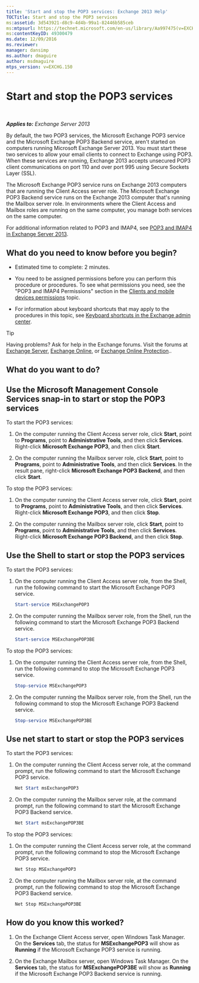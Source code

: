```yaml
---
title: 'Start and stop the POP3 services: Exchange 2013 Help'
TOCTitle: Start and stop the POP3 services
ms:assetid: 3d543921-d8c9-4d4b-99a1-82446b585ceb
ms:mtpsurl: https://technet.microsoft.com/en-us/library/Aa997475(v=EXCHG.150)
ms:contentKeyID: 49300479
ms.date: 12/09/2016
ms.reviewer: 
manager: dansimp
ms.author: dmaguire
author: msdmaguire
mtps_version: v=EXCHG.150
---
```


# Start and stop the POP3 services

 

_**Applies to:** Exchange Server 2013_


By default, the two POP3 services, the Microsoft Exchange POP3 service and the Microsoft Exchange POP3 Backend service, aren't started on computers running Microsoft Exchange Server 2013. You must start these two services to allow your email clients to connect to Exchange using POP3. When these services are running, Exchange 2013 accepts unsecured POP3 client communications on port 110 and over port 995 using Secure Sockets Layer (SSL).

The Microsoft Exchange POP3 service runs on Exchange 2013 computers that are running the Client Access server role. The Microsoft Exchange POP3 Backend service runs on the Exchange 2013 computer that's running the Mailbox server role. In environments where the Client Access and Mailbox roles are running on the same computer, you manage both services on the same computer.

For additional information related to POP3 and IMAP4, see [POP3 and IMAP4 in Exchange Server 2013](pop3-and-imap4-in-exchange-server-2013-exchange-2013-help.md).

## What do you need to know before you begin?

  - Estimated time to complete: 2 minutes.

  - You need to be assigned permissions before you can perform this procedure or procedures. To see what permissions you need, see the "POP3 and IMAP4 Permissions" section in the [Clients and mobile devices permissions](clients-and-mobile-devices-permissions-exchange-2013-help.md) topic.

  - For information about keyboard shortcuts that may apply to the procedures in this topic, see [Keyboard shortcuts in the Exchange admin center](keyboard-shortcuts-in-the-exchange-admin-center-2013-help.md).


> [!TIP]
> Having problems? Ask for help in the Exchange forums. Visit the forums at <A href="https://go.microsoft.com/fwlink/p/?linkid=60612">Exchange Server</A>, <A href="https://go.microsoft.com/fwlink/p/?linkid=267542">Exchange Online</A>, or <A href="https://go.microsoft.com/fwlink/p/?linkid=285351">Exchange Online Protection</A>..



## What do you want to do?

## Use the Microsoft Management Console Services snap-in to start or stop the POP3 services

To start the POP3 services:

1.  On the computer running the Client Access server role, click **Start**, point to **Programs**, point to **Administrative Tools**, and then click **Services**. Right-click **Microsoft Exchange POP3**, and then click **Start**.

2.  On the computer running the Mailbox server role, click **Start**, point to **Programs**, point to **Administrative Tools**, and then click **Services**. In the result pane, right-click **Microsoft Exchange POP3 Backend**, and then click **Start**.

To stop the POP3 services:

1.  On the computer running the Client Access server role, click **Start**, point to **Programs**, point to **Administrative Tools**, and then click **Services**. Right-click **Microsoft Exchange POP3**, and then click **Stop**.

2.  On the computer running the Mailbox server role, click **Start**, point to **Programs**, point to **Administrative Tools**, and then click **Services**. Right-click **Microsoft Exchange POP3 Backend**, and then click **Stop**.

## Use the Shell to start or stop the POP3 services

To start the POP3 services:

1.  On the computer running the Client Access server role, from the Shell, run the following command to start the Microsoft Exchange POP3 service.
    
    ```powershell
    Start-service MSExchangePOP3
    ```

2.  On the computer running the Mailbox server role, from the Shell, run the following command to start the Microsoft Exchange POP3 Backend service.
    
    ```powershell
    Start-service MSExchangePOP3BE
    ```

To stop the POP3 services:

1.  On the computer running the Client Access server role, from the Shell, run the following command to stop the Microsoft Exchange POP3 service.
    
    ```powershell
    Stop-service MSExchangePOP3
    ```

2.  On the computer running the Mailbox server role, from the Shell, run the following command to stop the Microsoft Exchange POP3 Backend service.
    
    ```powershell
    Stop-service MSExchangePOP3BE
    ```

## Use net start to start or stop the POP3 services

To start the POP3 services:

1.  On the computer running the Client Access server role, at the command prompt, run the following command to start the Microsoft Exchange POP3 service.
    
    ```powershell
    Net Start msExchangePOP3
    ```

2.  On the computer running the Mailbox server role, at the command prompt, run the following command to start the Microsoft Exchange POP3 Backend service.
    
    ```powershell
    Net Start msExchangePOP3BE
    ```

To stop the POP3 services:

1.  On the computer running the Client Access server role, at the command prompt, run the following command to stop the Microsoft Exchange POP3 service.
    
    ```powershell
    Net Stop MSExchangePOP3
    ```

2.  On the computer running the Mailbox server role, at the command prompt, run the following command to stop the Microsoft Exchange POP3 Backend service.
    
    ```powershell
    Net Stop MSExchangePOP3BE
    ```

## How do you know this worked?

1.  On the Exchange Client Access server, open Windows Task Manager. On the **Services** tab, the status for **MSExchangePOP3** will show as **Running** if the Microsoft Exchange POP3 service is running.

2.  On the Exchange Mailbox server, open Windows Task Manager. On the **Services** tab, the status for **MSExchangePOP3BE** will show as **Running** if the Microsoft Exchange POP3 Backend service is running.

